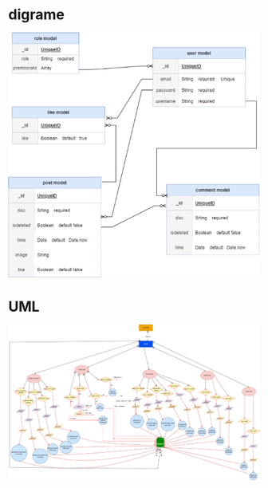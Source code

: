 

# digrame

![Diagram.drawio img](https://github.com/Nouf112233/fastapi_project/blob/main/img/Diagram.drawio.png)

# UML

![umlw08d04 img](https://github.com/Nouf112233/fastapi_project/blob/main/img/umlw08d04.png)